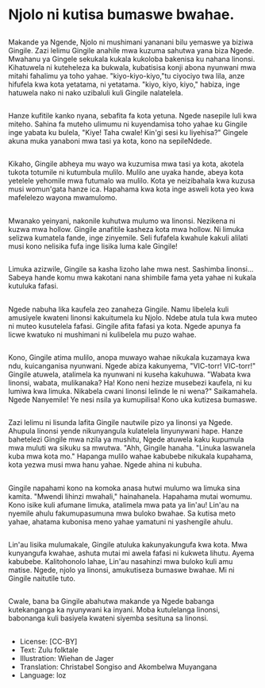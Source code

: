 # Njolo ni kutisa bumaswe bwahae.

##
Makande ya Ngende, Njolo ni mushimani yananani bilu yemaswe ya biziwa Gingile. Zazi lelimu Gingile anahile mwa kuzuma sahutwa yana biza Ngede. Mwahanu ya Gingele sekukala kukala kukoloba bakenisa ku nahana linonsi. Kihatuwela ni kuteheleza ka bukwala, kubatisisa konji abona nyunwani mwa mitahi fahalimu ya toho yahae. "kiyo-kiyo-kiyo,"tu ciyociyo twa lila, anze hifufela kwa kota yetatama, ni yetatama. "kiyo, kiyo, kiyo," habiza, inge hatuwela nako ni nako uzibaluli kuli Gingile nalatelela.

##
Hanze kufitile kanko nyana, sebafita fa kota yetuna. Ngede nasepile luli kwa miteho. Sahina fa muteho ulimumu ni kuyendamisa toho yahae ku Gingile inge yabata ku bulela, "Kiye! Taha cwale! Kin'gi sesi ku liyehisa?" Gingele akuna muka yanaboni mwa tasi ya kota, kono na sepileNdede.

##
Kikaho, Gingile abheya mu wayo wa kuzumisa mwa tasi ya kota, akotela tukota totumile ni kutumbula mulilo. Mulilo ane uyaka hande, abeya kota yetelele yehomile mwa futumalo wa mulilo. Kota ye neizibahala kwa kuzusa musi womun'gata hanze ica. Hapahama kwa kota inge asweli kota yeo kwa mafelelezo wayona mwamulomo.

##
Mwanako yeinyani, nakonile kuhutwa mulumo wa linonsi. Nezikena ni kuzwa mwa hollow. Gingile anafitile kasheza kota mwa hollow. Ni limuka selizwa kumatela fande, inge zinyemile. Seli fufafela kwahule kakuli alilati musi kono nelisika fufa inge lisika luma kale Gingile!

##
Limuka azizwile, Gingile sa kasha lizoho lahe mwa nest. Sashimba linonsi... Sabeya hande komu mwa kakotani nana shimbile fama yeta yahae ni kukala kutuluka fafasi.

##
Ngede nabuha lika kaufela zeo zanaheza Gingile. Namu libelela kuli amusiyele kwateni linonsi kakuitumela ku Njolo. Ndebe atula tula kwa muteo ni muteo kusutelela fafasi. Gingile afita fafasi ya kota. Ngede apunya fa licwe kwatuko ni mushimani ni kulibelela mu puzo wahae.

##
Kono, Gingile atima mulilo, anopa muwayo wahae nikukala kuzamaya kwa ndu, kuicanganisa nyunwani. Ngede abiza kakunyema, "VIC-torr! VIC-torr!" Gingile atuwela, atalimela ka nyunwani ni kuseha kakuhuwa. "Wabata kwa linonsi, wabata, mulikanaka? Ha! Kono neni hezize musebezi kaufela, ni ku lumiwa kwa limuka. Nikabela cwani linonsi lelinde le ni wena?" Saikamahela. Ngede Nanyemile! Ye nesi nsila ya kumupilisa! Kono uka kutizesa bumaswe.

##
Zazi lelimu ni lisunda lafita Gingile nautwile pizo ya linonsi ya Ngede. Ahupula linonsi yende nikunyangula kulatelela linyunywani hape. Hanze bahetelezi Gingile mwa nzila ya mushitu, Ngede atuwela kaku kupumula mwa muluti wa sikuku sa mwutwa. "Ahh, Gingile hanaha. "Linuka laswanela kuba mwa kota mo." Hapanga mulilo wahae kabubebe nikukala kupahama, kota yezwa musi mwa hanu yahae. Ngede ahina ni kubuha.

##
Gingile napahami kono na komoka anasa hutwi mulumo wa limuka sina kamita. "Mwendi lihinzi mwahali," hainahanela. Hapahama mutai womumu. Kono isike kuli afumane limuka, atalimela mwa pata ya lin'au! Lin'au na nyemile ahulu fakumupasumuna mwa buloko bwahae. Sa kutisa meto yahae, ahatama kubonisa meno yahae yamatuni ni yashengile ahulu.

##
Lin'au lisika mulumakale, Gingile atuluka kakunyakungufa kwa kota. Mwa kunyangufa kwahae, ashuta mutai mi awela fafasi ni kukweta lihutu. Ayema kabubebe. Kalitohonolo lahae, Lin'au nasahinzi mwa buloko kuli amu matise. Ngede, njolo ya linonsi, amukutiseza bumaswe bwahae. Mi ni Gingile naitutile tuto.

##
Cwale, bana ba Gingile abahutwa makande ya Ngede babanga kutekanganga ka nyunywani ka inyani. Moba kutulelanga linonsi, babonanga kuli basiyela kwateni siyemba sesituna sa linonsi.

##
* License: [CC-BY]
* Text: Zulu folktale
* Illustration: Wiehan de Jager
* Translation: Christabel Songiso and Akombelwa Muyangana
* Language: loz

